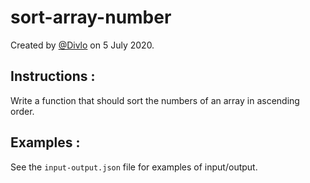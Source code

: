 # sort-array-number

Created by [@Divlo](https://github.com/Divlo) on 5 July 2020.

## Instructions :

Write a function that should sort the numbers of an array in ascending order.

## Examples :

See the `input-output.json` file for examples of input/output.
